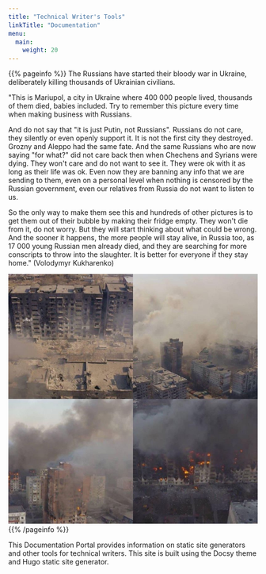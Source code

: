 ```yaml
---
title: "Technical Writer's Tools"
linkTitle: "Documentation"
menu:
  main:
    weight: 20
---
```


{{% pageinfo %}}
The Russians have started their bloody war in Ukraine, deliberately killing thousands of Ukrainian civilians.

"This is Mariupol, a city in Ukraine where 400 000 people lived, thousands of them died, babies included. Try to remember this picture every time when making business with Russians.

And do not say that "it is just Putin, not Russians". Russians do not care, they silently or even openly support it. It is not the first city they destroyed. Grozny and Aleppo had the same fate. And the same Russians who are now saying "for what?" did not care back then when Chechens and Syrians were dying. They won't care and do not want to see it. They were ok with it as long as their life was ok. Even now they are banning any info that we are sending to them, even on a personal level when nothing is censored by the Russian government, even our relatives from Russia do not want to listen to us.

So the only way to make them see this and hundreds of other pictures is to get them out of their bubble by making their fridge empty. They won't die from it, do not worry. But they will start thinking about what could be wrong. And the sooner it happens, the more people will stay alive, in Russia too, as 17 000 young Russian men already died, and they are searching for more conscripts to throw into the slaughter. It is better for everyone if they stay home."
(Volodymyr Kukharenko)

![Mariupol](./img/Mariupol.jpg)
{{% /pageinfo %}}

This Documentation Portal provides information on static site generators and other tools for technical writers. This site is built using the Docsy theme and Hugo static site generator.